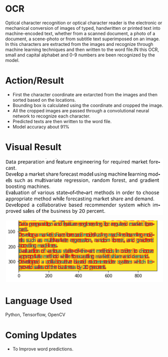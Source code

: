 # OCR
Optical character recognition or optical character reader is the electronic or mechanical conversion of images of typed, handwritten or printed text into machine-encoded text, whether from a scanned document, a photo of a document, a scene-photo or from subtitle text superimposed on an image.
In this characters are extracted from the images and recognize through machine learning techniques and then written to the word file.IN this OCR, small and capital alphabet and 0-9 numbers are been recognized by the model. 

# Action/Result
- First the character coordinate are extarcted from the images and then sorted based on the locations.
- Bounding box is calculated using the coordinate and cropped the image.
- All the cropped images are passed through a convolutional neural network to recognize each character.
- Predicted texts are then written to the word file.
- Model accuracy about 91%

# Visual Result
<p align="center">
<img src="images/test_image.png" width=500 />
</p>

<p align="center">
<img src="images/bounding_box_image.png" width=500 />
</p>

# Language Used
Python, Tensorflow, OpenCV

# Coming Updates
- To Improve word predictions.
